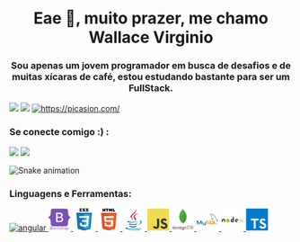 <h1 align="center">Eae 👋, muito prazer, me chamo Wallace Virginio</h1>
<h3 align="center">Sou apenas um jovem programador em busca de desafios e de muitas xícaras de café, estou estudando bastante para ser um FullStack.</h3>



<div>
   <img height="140em" src="https://github-readme-stats-eight-theta.vercel.app/api?username=wallace-virginio&show_icons=true&theme=prussian&include_all_commits=true&count_private=true"/>
<img height="140em" src="https://github-readme-stats-eight-theta.vercel.app/api/top-langs/?username=wallace-virginio&layout=compact&langs_count=8&theme=prussian"/>
 <a href="https://picasion.com/"><img src="https://i.picasion.com/pic91/d42108b751a2a86643096414b546a367.gif" width="140" height="140" border="0" alt="https://picasion.com/" /></a><br /><a href="https://picasion.com/"></a>
</div>


 
<h3 align="left">Se conecte comigo :) :</h3>
<p align="left">
<div>
  <a href="https://www.linkedin.com/in/wallace-virginio-69b069161/" target="_blank"><img src="https://img.shields.io/badge/-LinkedIn-%230077B5?style=for-the-badge&logo=linkedin&logoColor=white" target="_blank"></a>
  <a href="https://instagram.com/ualucian_" target="_blank"><img src="https://img.shields.io/badge/-Instagram-%23E4405F?style=for-the-badge&logo=instagram&logoColor=white" target="_blank"></a>

</div>
</p>

![Snake animation](https://github.com/wallace-virginio/wallace-virginio/blob/output/github-contribution-grid-snake.svg)

                                                                                                               
<h3 align="left">Linguagens e Ferramentas: </h3>
<p align="left"> <a href="https://angular.io" target="_blank"> <img src="https://angular.io/assets/images/logos/angular/angular.svg" alt="angular" width="40" height="40"/> </a> <a href="https://getbootstrap.com" target="_blank"> <img src="https://raw.githubusercontent.com/devicons/devicon/master/icons/bootstrap/bootstrap-plain-wordmark.svg" alt="bootstrap" width="40" height="40"/> </a> <a href="https://www.w3schools.com/css/" target="_blank"> <img src="https://raw.githubusercontent.com/devicons/devicon/master/icons/css3/css3-original-wordmark.svg" alt="css3" width="40" height="40"/> </a> <a href="https://www.w3.org/html/" target="_blank"> <img src="https://raw.githubusercontent.com/devicons/devicon/master/icons/html5/html5-original-wordmark.svg" alt="html5" width="40" height="40"/> </a> <a href="https://www.java.com" target="_blank"> <img src="https://raw.githubusercontent.com/devicons/devicon/master/icons/java/java-original.svg" alt="java" width="40" height="40"/> </a> <a href="https://developer.mozilla.org/en-US/docs/Web/JavaScript" target="_blank"> <img src="https://raw.githubusercontent.com/devicons/devicon/master/icons/javascript/javascript-original.svg" alt="javascript" width="40" height="40"/> </a> <a href="https://www.mongodb.com/" target="_blank"> <img src="https://raw.githubusercontent.com/devicons/devicon/master/icons/mongodb/mongodb-original-wordmark.svg" alt="mongodb" width="40" height="40"/> </a> <a href="https://www.mysql.com/" target="_blank"> <img src="https://raw.githubusercontent.com/devicons/devicon/master/icons/mysql/mysql-original-wordmark.svg" alt="mysql" width="40" height="40"/> </a> <a href="https://nodejs.org" target="_blank"> <img src="https://raw.githubusercontent.com/devicons/devicon/master/icons/nodejs/nodejs-original-wordmark.svg" alt="nodejs" width="40" height="40"/> </a> <a href="https://www.typescriptlang.org/" target="_blank"> <img src="https://raw.githubusercontent.com/devicons/devicon/master/icons/typescript/typescript-original.svg" alt="typescript" width="40" height="40"/> </a> </p>

